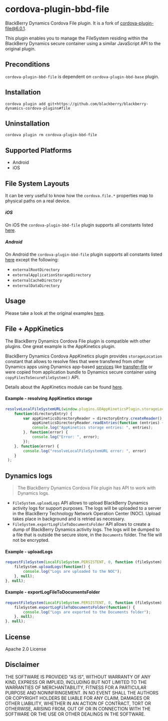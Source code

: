 # cordova-plugin-bbd-file

BlackBerry Dynamics Cordova File plugin. It is a fork of [cordova-plugin-file@6.0.1](https://github.com/apache/cordova-plugin-file). 

This plugin enables you to manage the FileSystem residing within the BlackBerry Dynamics secure container using a similar JavaScript API to the original plugin.

## Preconditions
`cordova-plugin-bbd-file` is dependent on `cordova-plugin-bbd-base` plugin.

## Installation

`cordova plugin add git+https://github.com/blackberry/blackberry-dynamics-cordova-plugins#file`

## Uninstallation

`cordova plugin rm cordova-plugin-bbd-file`

## Supported Platforms

- Android
- iOS

## File System Layouts
It can be very useful to know how the `cordova.file.*` properties map to physical paths on a real device.

##### iOS 
On iOS the `cordova-plugin-bbd-file` plugin supports all constants listed [here](https://cordova.apache.org/docs/en/latest/reference/cordova-plugin-file/#ios-file-system-layout).

##### Android
On Android the `cordova-plugin-bbd-file` plugin supports all constants listed [here](https://cordova.apache.org/docs/en/latest/reference/cordova-plugin-file/#android-file-system-layout) except the following:
- `externalRootDirectory`
- `externalApplicationStorageDirectory`
- `externalCacheDirectory`
- `externalDataDirectory`

## Usage

Please take a look at the original examples [here](https://github.com/apache/cordova-plugin-file#sample-create-files-and-directories-write-read-and-append-files-).

## File + AppKinetics

The BlackBerry Dynamics Cordova File plugin is compatible with other plugins. One great example is the AppKinetics plugin.

BlackBerry Dynamics Cordova AppKinetics plugin provides `storageLocation` constant that allows to resolve files that were transfered from other Dynamics apps using Dynamics app-based [services](https://marketplace.blackberry.com/services) like [transfer-file](https://marketplace.blackberry.com/services/273065) or were copied from application bundle to Dynamics secure container using `copyFilesToSecureFileSystem()` API.

Details about the AppKinetics module can be found [here](https://developer.blackberry.com/devzone/files/blackberry-dynamics/cordova/GDAppKinetics.html).

#### Example - resolving AppKinetics storage
```javascript
resolveLocalFileSystemURL(window.plugins.GDAppKineticsPlugin.storageLocation,
    function(directoryEntry) {
        var appKineticsDirectoryReader = directoryEntry.createReader();
            appKineticsDirectoryReader.readEntries(function (entries) {
            console.log("AppKinetics storage entries: ", entries);
        }, function(error) {
            console.log("Error: ", error);
        });
    }, function(error) {
        console.log("resolveLocalFileSystemURL error: ", error)
    }
 );
```

## Dynamics logs
> The BlackBerry Dynamics Cordova File plugin has API to work with Dynamics logs.

- `FileSystem.uploadLogs` API allows to upload BlackBerry Dynamics activity logs for support purposes. The logs will be uploaded to a server in the BlackBerry Technology Network Operation Center (NOC). Upload takes place in background and is retried as necessary.
- `FileSystem.exportLogFileToDocumentsFolder` API allows to create a dump of BlackBerry Dynamics activity logs. The logs will be dumped to a file that is outside the secure store, in the `Documents` folder. The file will not be encrypted.

#### Example - uploadLogs

```javascript
requestFileSystem(LocalFileSystem.PERSISTENT, 0, function (fileSystem) {
    fileSystem.uploadLogs(function() {
        console.log("Logs are uploaded to the NOC");
    }, null);
}, null);
```

#### Example - exportLogFileToDocumentsFolder

```javascript
requestFileSystem(LocalFileSystem.PERSISTENT, 0, function (fileSystem) {
    fileSystem.exportLogFileToDocumentsFolder(function() {
        console.log("Logs are exported to the Documents folder");
    }, null);
}, null);
```

## License

Apache 2.0 License

## Disclaimer

THE SOFTWARE IS PROVIDED "AS IS", WITHOUT WARRANTY OF ANY KIND, EXPRESS OR IMPLIED, INCLUDING BUT NOT LIMITED TO THE WARRANTIES OF MERCHANTABILITY, FITNESS FOR A PARTICULAR PURPOSE AND NONINFRINGEMENT. IN NO EVENT SHALL THE AUTHORS OR COPYRIGHT HOLDERS BE LIABLE FOR ANY CLAIM, DAMAGES OR OTHER LIABILITY, WHETHER IN AN ACTION OF CONTRACT, TORT OR OTHERWISE, ARISING FROM, OUT OF OR IN CONNECTION WITH THE SOFTWARE OR THE USE OR OTHER DEALINGS IN THE SOFTWARE.
